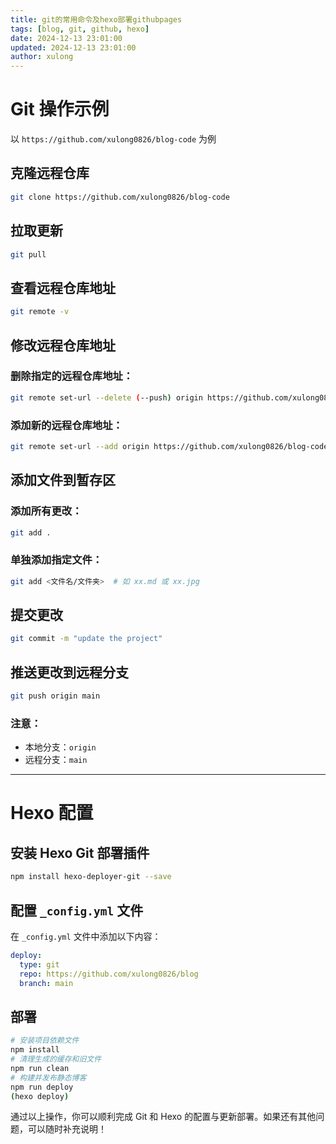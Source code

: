 ```yaml
---
title: git的常用命令及hexo部署githubpages
tags: [blog, git, github, hexo]
date: 2024-12-13 23:01:00
updated: 2024-12-13 23:01:00
author: xulong
---
```

# Git 操作示例  
以 `https://github.com/xulong0826/blog-code` 为例  

## 克隆远程仓库  
```bash
git clone https://github.com/xulong0826/blog-code
```

## 拉取更新  
```bash
git pull
```

## 查看远程仓库地址  
```bash
git remote -v
```

## 修改远程仓库地址  
### 删除指定的远程仓库地址：  
```bash
git remote set-url --delete (--push) origin https://github.com/xulong0826/blog-code.git
```

### 添加新的远程仓库地址：  
```bash
git remote set-url --add origin https://github.com/xulong0826/blog-code.git
```

## 添加文件到暂存区  
### 添加所有更改：  
```bash
git add .
```

### 单独添加指定文件：  
```bash
git add <文件名/文件夹>  # 如 xx.md 或 xx.jpg
```

## 提交更改  
```bash
git commit -m "update the project"
```

## 推送更改到远程分支  
```bash
git push origin main
```

### 注意：
- 本地分支：`origin`  
- 远程分支：`main`

---

# Hexo 配置  

## 安装 Hexo Git 部署插件  
```bash
npm install hexo-deployer-git --save
```

## 配置 `_config.yml` 文件  
在 `_config.yml` 文件中添加以下内容：  
```yaml
deploy:
  type: git
  repo: https://github.com/xulong0826/blog
  branch: main
```
## 部署 
```bash
# 安装项目依赖文件
npm install 
# 清理生成的缓存和旧文件
npm run clean
# 构建并发布静态博客
npm run deploy
(hexo deploy)
```

通过以上操作，你可以顺利完成 Git 和 Hexo 的配置与更新部署。如果还有其他问题，可以随时补充说明！
